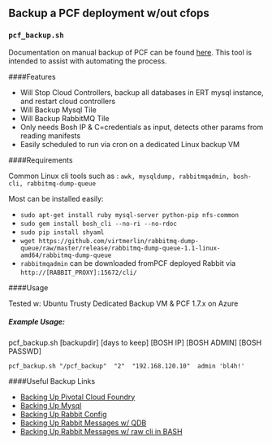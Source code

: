 ## Backup a PCF deployment w/out cfops
### `pcf_backup.sh`


Documentation on manual backup of PCF can be found [here](https://docs.pivotal.io/pivotalcf/1-7/customizing/backup-restore/backup-pcf.html).  This tool is intended to assist with automating the process.

####Features

- Will Stop Cloud Controllers, backup all databases in ERT mysql instance, and restart cloud controllers
- Will Backup Mysql Tile
- Will Backup RabbitMQ Tile
- Only needs Bosh IP & C=credentials as input,  detects other params from reading manifests
- Easily scheduled to run via cron on a dedicated Linux backup VM


####Requirements

Common Linux cli tools such as : `awk, mysqldump, rabbitmqadmin, bosh-cli, rabbitmq-dump-queue`

Most can be installed easily:

- `sudo apt-get install ruby mysql-server python-pip nfs-common`
- `sudo gem install bosh_cli --no-ri --no-rdoc`
- `sudo pip install shyaml`
- `wget https://github.com/virtmerlin/rabbitmq-dump-queue/raw/master/release/rabbitmq-dump-queue-1.1-linux-amd64/rabbitmq-dump-queue`
- `rabbitmqadmin` can be downloaded fromPCF deployed Rabbit via `http://[RABBIT_PROXY]:15672/cli/`


####Usage

Tested w: Ubuntu Trusty Dedicated Backup VM & PCF 1.7.x on Azure
##### Example Usage:
   pcf_backup.sh [backupdir] [days to keep] [BOSH IP] [BOSH ADMIN]  [BOSH PASSWD]
   
   `pcf_backup.sh "/pcf_backup"  "2"  "192.168.120.10"  admin 'bl4h!'`
   
####Useful Backup Links

- [Backing Up Pivotal Cloud Foundry](https://docs.pivotal.io/pivotalcf/1-7/customizing/backup-restore/backup-pcf.html)
- [Backing Up Mysql](https://dev.mysql.com/doc/mysql-enterprise-backup/4.0/en/mysqlbackup.restore.html)
- [Backing Up Rabbit Config](https://www.rabbitmq.com/management-cli.html)
- [Backing Up Rabbit Messages w/ QDB](http://qdb.io/)
- [Backing Up Rabbit Messages w/ raw cli in BASH](https://github.com/virtmerlin/rabbitmq-dump-queue)